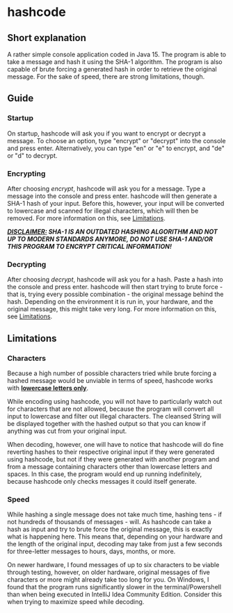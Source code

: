 # hashcode
## Short explanation
A rather simple console application coded in Java 15. The program is able to take a message and hash it using the SHA-1 algorithm. The program is also capable of brute forcing a generated hash in order to retrieve the original message. For the sake of speed, there are strong limitations, though.

## Guide
### Startup
On startup, hashcode will ask you if you want to encrypt or decrypt a message. To choose an option, type "encrypt" or "decrypt" into the console and press enter. Alternatively, you can type "en" or "e" to encrypt, and "de" or "d" to decrypt.
### Encrypting
After choosing *encrypt*, hashcode will ask you for a message. Type a message into the console and press enter. hashcode will then generate a SHA-1 hash of your input. Before this, however, your input will be converted to lowercase and scanned for illegal characters, which will then be removed. For more information on this, see [Limitations](https://github.com/SpeedyJumper05/hashcode/blob/main/README.md#limitations).

***<ins>DISCLAIMER:</ins> SHA-1 IS AN OUTDATED HASHING ALGORITHM AND NOT UP TO MODERN STANDARDS ANYMORE, DO NOT USE SHA-1 AND/OR THIS PROGRAM TO ENCRYPT CRITICAL INFORMATION!***
### Decrypting
After choosing *decrypt*, hashcode will ask you for a hash. Paste a hash into the console and press enter. hashcode will then start trying to brute force - that is, trying every possible combination - the original message behind the hash. Depending on the environment it is run in, your hardware, and the original message, this might take very long. For more information on this, see [Limitations](https://github.com/SpeedyJumper05/hashcode/blob/main/README.md#limitations).
## Limitations
### Characters
Because a high number of possible characters tried while brute forcing a hashed message would be unviable in terms of speed, hashcode works with **<ins>lowercase letters only</ins>**.

While encoding using hashcode, you will not have to particularly watch out for characters that are not allowed, because the program will convert all input to lowercase and filter out illegal characters. The cleansed String will be displayed together with the hashed output so that you can know if anything was cut from your original input.

When decoding, however, one will have to notice that hashcode will do fine reverting hashes to their respective original input if they were generated using hashcode, but not if they were generated with another program and from a message containing characters other than lowercase letters and spaces. In this case, the program would end up running indefinitely, because hashcode only checks messages it could itself generate.
### Speed
While hashing a single message does not take much time, hashing tens - if not hundreds of thousands of messages - will. As hashcode can take a hash as input and try to brute force the original message, this is exactly what is happening here. This means that, depending on your hardware and the length of the original input, decoding may take from just a few seconds for three-letter messages to hours, days, months, or more.

On newer hardware, I found messages of up to six characters to be viable through testing, however, on older hardware, original messages of five characters or more might already take too long for you.
On Windows, I found that the program runs significantly slower in the terminal/Powershell than when being executed in IntelliJ Idea Community Edition. Consider this when trying to maximize speed while decoding.
